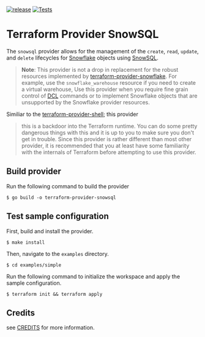 [![release](https://github.com/aidanmelen/terraform-provider-snowsql/actions/workflows/release.yml/badge.svg)](https://github.com/aidanmelen/terraform-provider-snowsql/actions/workflows/release.yml)
[![Tests](https://github.com/aidanmelen/terraform-provider-snowsql/actions/workflows/test.yml/badge.svg)](https://github.com/aidanmelen/terraform-provider-snowsql/actions/workflows/test.yml)

# Terraform Provider SnowSQL

The `snowsql` provider allows for the management of the `create`, `read`, `update`, and `delete` lifecycles for [Snowflake](https://www.snowflake.com) objects using [SnowSQL](https://docs.snowflake.com/en/user-guide/snowsql.html).

>**Note**:  This provider is not a drop in replacement for the robust resources implemented by [terraform-provider-snowflake](https://registry.terraform.io/providers/Snowflake-Labs/snowflake/latest/docs). For example, use the `snowflake_warehouse` resource if you need to create a virtual warehouse, Use this provider when you require fine grain control of [DCL](https://www.geeksforgeeks.org/sql-ddl-dql-dml-dcl-tcl-commands/) commands or to implement Snowflake objects that are unsupported by the Snowflake provider resources.

Similiar to the [terraform-provider-shell](https://registry.terraform.io/providers/scottwinkler/shell/latest/docs); this provider

> this is a backdoor into the Terraform runtime. You can do some pretty dangerous things with this and it is up to you to make sure you don't get in trouble.
> Since this provider is rather different than most other provider, it is recommended that you at least have some familiarity with the internals of Terraform before attempting to use this provider.

## Build provider

Run the following command to build the provider

```shell
$ go build -o terraform-provider-snowsql
```

## Test sample configuration

First, build and install the provider.

```shell
$ make install
```

Then, navigate to the `examples` directory.

```shell
$ cd examples/simple
```

Run the following command to initialize the workspace and apply the sample configuration.

```shell
$ terraform init && terraform apply
```

## Credits

see [CREDITS](CREDITS) for more information.
